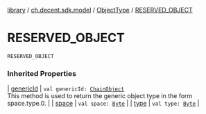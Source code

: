 [library](../../index.md) / [ch.decent.sdk.model](../index.md) / [ObjectType](index.md) / [RESERVED_OBJECT](./-r-e-s-e-r-v-e-d_-o-b-j-e-c-t.md)

# RESERVED_OBJECT

`RESERVED_OBJECT`

### Inherited Properties

| [genericId](generic-id.md) | `val genericId: `[`ChainObject`](../-chain-object/index.md)<br>This method is used to return the generic object type in the form space.type.0. |
| [space](space.md) | `val space: `[`Byte`](https://kotlinlang.org/api/latest/jvm/stdlib/kotlin/-byte/index.html) |
| [type](type.md) | `val type: `[`Byte`](https://kotlinlang.org/api/latest/jvm/stdlib/kotlin/-byte/index.html) |

